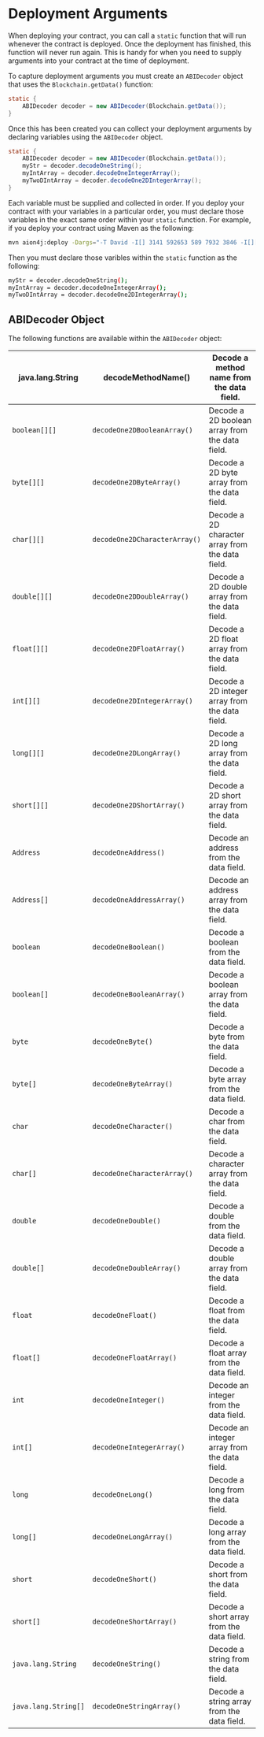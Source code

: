 # Deployment Arguments

When deploying your contract, you can call a `static` function that will run whenever the contract is deployed. Once the deployment has finished, this function will never run again. This is handy for when you need to supply arguments into your contract at the time of deployment.

To capture deployment arguments you must create an `ABIDecoder` object that uses the `Blockchain.getData()` function:

```java
static {
    ABIDecoder decoder = new ABIDecoder(Blockchain.getData());
}
```

Once this has been created you can collect your deployment arguments by declaring variables using the `ABIDecoder` object.

```java
static {
    ABIDecoder decoder = new ABIDecoder(Blockchain.getData());
    myStr = decoder.decodeOneString();
    myIntArray = decoder.decodeOneIntegerArray();
    myTwoDIntArray = decoder.decodeOne2DIntegerArray();
}
```

Each variable must be supplied and collected in order. If you deploy your contract with your variables in a particular order, you must declare those variables in the exact same order within your `static` function. For example, if you deploy your contract using Maven as the following:

```bash
mvn aion4j:deploy -Dargs="-T David -I[] 3141 592653 589 7932 3846 -I[][] 1,2,3 4,5,6"
```

Then you must declare those varibles within the `static` function as the following:

```bash
myStr = decoder.decodeOneString();
myIntArray = decoder.decodeOneIntegerArray();
myTwoDIntArray = decoder.decodeOne2DIntegerArray();
```

## ABIDecoder Object

The following functions are available within the `ABIDecoder` object:

| java.lang.String     | decodeMethodName()            | Decode a method name from the data field.        |
|----------------------|-------------------------------|--------------------------------------------------|
| `boolean[][]`        | `decodeOne2DBooleanArray()`   | Decode a 2D boolean array from the data field.   |
| `byte[][]`           | `decodeOne2DByteArray()`      | Decode a 2D byte array from the data field.      |
| `char[][]`           | `decodeOne2DCharacterArray()` | Decode a 2D character array from the data field. |
| `double[][]`         | `decodeOne2DDoubleArray()`    | Decode a 2D double array from the data field.    |
| `float[][]`          | `decodeOne2DFloatArray()`     | Decode a 2D float array from the data field.     |
| `int[][]`            | `decodeOne2DIntegerArray()`   | Decode a 2D integer array from the data field.   |
| `long[][]`           | `decodeOne2DLongArray()`      | Decode a 2D long array from the data field.      |
| `short[][]`          | `decodeOne2DShortArray()`     | Decode a 2D short array from the data field.     |
| `Address`            | `decodeOneAddress()`          | Decode an address from the data field.           |
| `Address[]`          | `decodeOneAddressArray()`     | Decode an address array from the data field.     |
| `boolean`            | `decodeOneBoolean()`          | Decode a boolean from the data field.            |
| `boolean[]`          | `decodeOneBooleanArray()`     | Decode a boolean array from the data field.      |
| `byte`               | `decodeOneByte()`             | Decode a byte from the data field.               |
| `byte[]`             | `decodeOneByteArray()`        | Decode a byte array from the data field.         |
| `char`               | `decodeOneCharacter()`        | Decode a char from the data field.               |
| `char[]`             | `decodeOneCharacterArray()`   | Decode a character array from the data field.    |
| `double`             | `decodeOneDouble()`           | Decode a double from the data field.             |
| `double[]`           | `decodeOneDoubleArray()`      | Decode a double array from the data field.       |
| `float`              | `decodeOneFloat()`            | Decode a float from the data field.              |
| `float[]`            | `decodeOneFloatArray()`       | Decode a float array from the data field.        |
| `int`                | `decodeOneInteger()`          | Decode an integer from the data field.           |
| `int[]`              | `decodeOneIntegerArray()`     | Decode an integer array from the data field.     |
| `long`               | `decodeOneLong()`             | Decode a long from the data field.               |
| `long[]`             | `decodeOneLongArray()`        | Decode a long array from the data field.         |
| `short`              | `decodeOneShort()`            | Decode a short from the data field.              |
| `short[]`            | `decodeOneShortArray()`       | Decode a short array from the data field.        |
| `java.lang.String`   | `decodeOneString()`           | Decode a string from the data field.             |
| `java.lang.String[]` | `decodeOneStringArray()`      | Decode a string array from the data field.       |